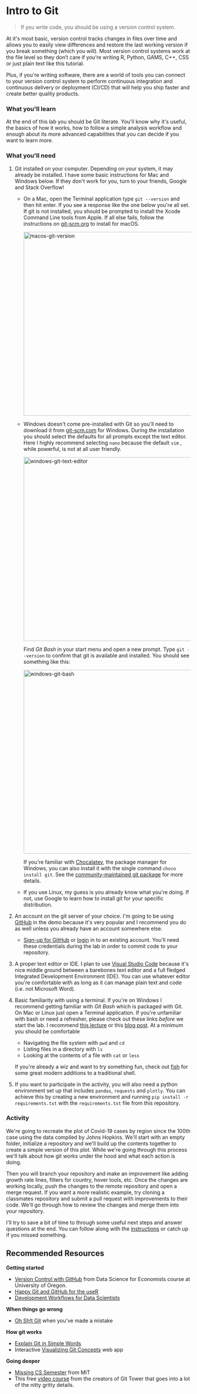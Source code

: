 # Intro to Git

>  If you write code, you should be using a version control system. 




At it's most basic, version control tracks changes in files over time and allows you to easily view differences and restore the last working version if you break something (which you will). Most version control systems work at the file level so they don’t care if you’re writing R, Python, GAMS, C++, CSS or just plain text like this tutorial. 

Plus, if you're writing software, there are a world of tools you can connect to your version control system to perform continuous integration and continuous delivery or deployment (CI/CD) that will help you ship faster and create better quality products.



### What you'll learn

At the end of this lab you should be Git literate. You'll know why it's useful, the basics of how it works, how to follow a simple analysis workflow and enough about its more advanced capabilities that you can decide if you want to learn more.



### What you'll need

1. Git installed on your computer. Depending on your system, it may already be installed. I have some basic instructions for Mac and Windows below. If they don't work for you, turn to your friends, Google and Stack Overflow! 

   - On a Mac, open the Terminal application type `git --version` and then hit enter. If you see a response like the one below you're all set. If git is not installed, you should be prompted to install the Xcode Command Line tools from Apple. If all else fails, follow the instructions on [git-scm.org](https://git-scm.com/book/en/v2/Getting-Started-Installing-Git) to install for macOS.

     <img src="images/macos-git-version.png" alt="macos-git-version" width="500"/>

   - Windows doesn't come pre-installed with Git so you'll need to download it from [git-scm.com](https://git-scm.com/downloads) for Windows. During the installation you should select the defaults for all prompts except the text editor. Here I highly recommend selecting `nano` because the default `vim` , while powerful, is not at all user friendly. 

     <img src="images/windows-git-text-editor.png" alt="windows-git-text-editor" width="500"/>

     Find *Git Bash* in your start menu and open a new prompt. Type `git --version` to confirm that git is available and installed. You should see something like this:

     <img src="images/windows-git-bash.png" alt="windows-git-bash" width="500"/>

     If you're familiar with [Chocalatey](https://community.chocolatey.org), the package manager for Windows, you can also install it with the single command `choco install git`. See the [community-maintained git package](https://community.chocolatey.org/packages/git) for more details.

   - If you use Linux, my guess is you already know what you're doing. If not, use Google to learn how to install git for your specific distribution. 

2. An account on the git server of your choice. I'm going to be using [GitHub](https://github.com) in the demo because it's very popular and I recommend you do as well unless you already have an account somewhere else. 
  
   - [Sign-up for GitHub](https://github.com/join) or [login](https://github.com/login) in to an existing account. You'll need these credentials during the lab in order to commit code to your repository.
   
3. A proper text editor or IDE. I plan to use [Visual Studio Code](https://code.visualstudio.com) because it's nice middle ground between a barebones text editor and a full fledged Integrated Development Environment (IDE). You can use whatever editor you're comfortable with as long as it can manage plain text and code (i.e. not Microsoft Word).

4. Basic familiarity with using a terminal. If you're on Windows I recommend getting familiar with *Git Bash* which is packaged with Git. On Mac or Linux just open a Terminal application. If you're unfamiliar with bash or need a refresher, please check out these links *before* we start the lab. I recommend [this lecture](https://missing.csail.mit.edu/2020/course-shell/) or this [blog post](https://towardsdatascience.com/basics-of-bash-for-beginners-92e53a4c117a). At a minimum you should be comfortable
   - Navigating the file system with `pwd` and `cd` 
   - Listing files in a directory with `ls`
   - Looking at the contents of a file with `cat` or `less`
   
   If you're already a wiz and want to try something fun, check out [fish](https://fishshell.com) for some great modern additions to a traditional shell.
   
5. If you want to participate in the activity, you will also need a python environment set up that includes `pandas`, `requests` and `plotly`. You can achieve this by creating a new environment and running `pip install -r requirements.txt` with the `requirements.txt` file from this repository.




### Activity

We're going to recreate the plot of Covid-19 cases by region since the 100th case using the data compiled by Johns Hopkins. We'll start with an empty folder, initialize a repository and we'll build up the contents together to create a simple version of this plot. While we're going through this process we'll talk about how git works under the hood and what each action is doing.

Then you will branch your repository and make an improvement like adding growth rate lines, filters for country, hover tools, etc. Once the changes are working locally, push the changes to the remote repository and open a merge request. If you want a more realistic example, try cloning a classmates repository and submit a pull request with improvements to their code. We'll go through how to review the changes and merge them into your repository.

I'll try to save a bit of time to through some useful next steps and answer questions at the end. You can follow along with the [instructions](INSTRUCTIONS.md) or catch up if you missed something.




## Recommended Resources

**Getting started**
* [Version Control with GitHub](https://raw.githack.com/uo-ec607/lectures/master/02-git/02-Git.html#1) from Data Science for Economists course at University of Oregon. 
* [Happy Git and GitHub for the useR](https://happygitwithr.com)
* [Development Workflows for Data Scientists](https://resources.github.com/downloads/development-workflows-data-scientists.pdf)

**When things go wrong**
* [Oh Sh!t Git](https://ohshitgit.com) when you've made a mistake

**How git works**
* [Explain Git in Simple Words](https://smusamashah.github.io/explain-git-in-simple-words)
* Interactive [Visualizing Git Concepts](https://onlywei.github.io/explain-git-with-d3/) web app

**Going deeper**
* [Missing CS Semester](https://missing.csail.mit.edu/2020/version-control/) from MIT
* This free [video course](https://www.git-tower.com/learn/) from the creators of Git Tower that goes into a lot of the nitty gritty details.
